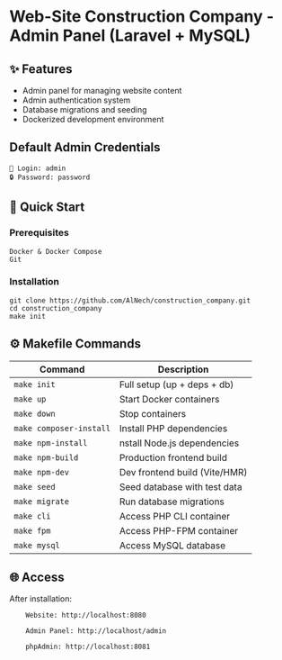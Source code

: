 # Web-Site Construction Company - Admin Panel (Laravel + MySQL)

## ✨ Features
* Admin panel for managing website content
* Admin authentication system
* Database migrations and seeding
* Dockerized development environment

## Default Admin Credentials
```
🔑 Login: admin
🔒 Password: password
```

## 🚀 Quick Start
### Prerequisites
```
Docker & Docker Compose
Git
```
### Installation
```
git clone https://github.com/AlNech/construction_company.git
cd construction_company
make init
```

## ⚙️ Makefile Commands
| Command                 | Description                                                        |
|-------------------------|-----------------------------------------------------------------|
| `make init`             | Full setup (up + deps + db)                                 |
| `make up`            | Start Docker containers                                  |
| `make down`              | Stop containers                                      |
| `make composer-install`       | Install PHP dependencies                                             |
| `make npm-install`     | nstall Node.js dependencies                                                |
| `make npm-build`     | Production frontend build                                                 |
| `make npm-dev`     | Dev frontend build (Vite/HMR)                                                |
| `make seed`     | Seed database with test data                                                |
| `make migrate`     | Run database migrations                                                |
| `make cli`     | Access PHP CLI container                                                 |
| `make fpm`     | Access PHP-FPM container                                               |
| `make mysql`     | Access MySQL database                                                 |

## 🌐 Access
After installation:
```
    Website: http://localhost:8080

    Admin Panel: http://localhost/admin

    phpAdmin: http://localhost:8081
 ```   

